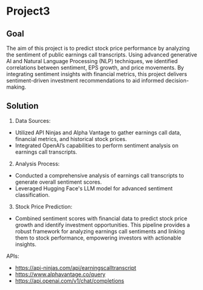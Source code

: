 # Project3


## Goal
The aim of this project is to predict stock price performance by analyzing the sentiment of public earnings call transcripts. Using advanced generative AI and Natural Language Processing (NLP) techniques, we identified correlations between sentiment, EPS growth, and price movements. By integrating sentiment insights with financial metrics, this project delivers sentiment-driven investment recommendations to aid informed decision-making.

## Solution
1. Data Sources:
- Utilized API Ninjas and Alpha Vantage to gather earnings call data, financial metrics, and historical stock prices.
- Integrated OpenAI’s capabilities to perform sentiment analysis on earnings call transcripts.
2. Analysis Process:
- Conducted a comprehensive analysis of earnings call transcripts to generate overall sentiment scores.
- Leveraged Hugging Face's LLM model for advanced sentiment classification.
3. Stock Price Prediction:
- Combined sentiment scores with financial data to predict stock price growth and identify investment opportunities.
This pipeline provides a robust framework for analyzing earnings call sentiments and linking them to stock performance, empowering investors with actionable insights.

APIs:
- https://api-ninjas.com/api/earningscalltranscript
- https://www.alphavantage.co/query
- https://api.openai.com/v1/chat/completions
